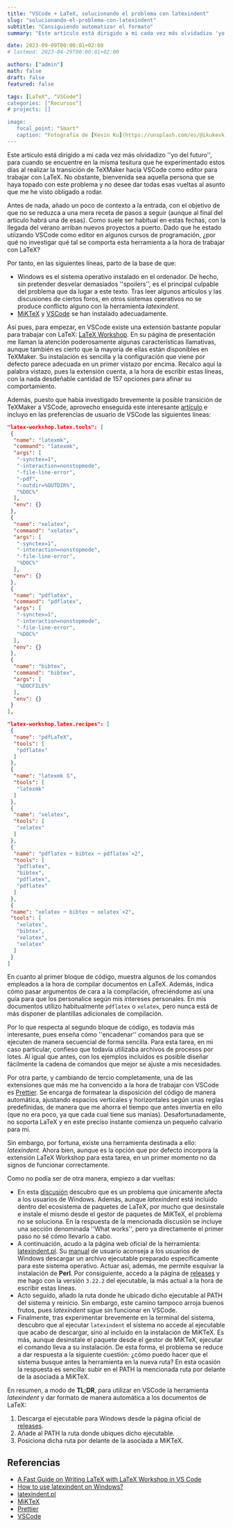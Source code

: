 ```yaml
---
title: "VSCode + LaTeX, solucionando el problema con latexindent"
slug: "solucionando-el-problema-con-latexindent"
subtitle: "Consiguiendo automatizar el formato"
summary: "Este artículo está dirigido a mi cada vez más olvidadizo 'yo del futuro', para cuando se encuentre en la misma tesitura que he experimentado estos días al realizar la transición de TeXMaker hacia VSCode como editor para trabajar con LaTeX."

date: 2023-09-09T00:00:01+02:00
# lastmod: 2023-04-29T00:00:01+02:00

authors: ["admin"]
math: false
draft: false
featured: false

tags: [LaTeX", "VSCode"]
categories: ["Recursos"]
# projects: []

image:
   focal_point: "Smart"
   caption: "Fotografía de [Kevin Ku](https://unsplash.com/es/@ikukevk), disponible en [Unsplash](https://unsplash.com/es/fotos/w7ZyuGYNpRQ)."
---
```


Este artículo está dirigido a mi cada vez más olvidadizo ''yo del futuro'', para cuando se encuentre en la misma tesitura que he experimentado estos días al realizar la transición de TeXMaker hacia VSCode como editor para trabajar con LaTeX. No obstante, bienvenida sea aquella persona que se haya topado con este problema y no desee dar todas esas vueltas al asunto que me he visto obligado a rodar.

Antes de nada, añado un poco de contexto a la entrada, con el objetivo de que no se reduzca a una mera receta de pasos a seguir (aunque al final del artículo habrá una de esas). Como suele ser habitual en estas fechas, con la llegada del verano arriban nuevos proyectos a puerto. Dado que he estado utiizando VSCode como editor en algunos cursos de programación, ¿por qué no investigar qué tal se comporta esta herramienta a la hora de trabajar con LaTeX?

Por tanto, en las siguientes líneas, parto de la base de que:

-   Windows es el sistema operativo instalado en el ordenador. De hecho, sin pretender desvelar demasiados ''spoilers'', es el principal culpable del problema que da lugar a este texto. Tras leer algunos artículos y las discusiones de ciertos foros, en otros sistemas operativos no se produce conflicto alguno con la herramienta _latexindent_.
-   [MiKTeX](https://miktex.org/) y [VSCode](https://code.visualstudio.com/) se han instalado adecuadamente.

Así pues, para empezar, en VSCode existe una extensión bastante popular para trabajar con LaTeX: [LaTeX Workshop](https://marketplace.visualstudio.com/items?itemName=James-Yu.latex-workshop). En su página de presentación me llaman la atención poderosamente algunas características llamativas, aunque también es cierto que la mayoría de ellas están disponibles en TeXMaker. Su instalación es sencilla y la configuración que viene por defecto parece adecuada en un primer vistazo por encima. Recalco aquí la palabra vistazo, pues la extensión cuenta, a la hora de escribir estas líneas, con la nada desdeñable cantidad de 157 opciones para afinar su comportamiento.

Además, puesto que había investigado brevemente la posible transición de TeXMaker a VSCode, aprovecho enseguida este interesante [artículo](https://mathjiajia.github.io/vscode-and-latex/) e incluyo en las preferencias de usuario de VSCode las siguientes líneas:

```json
"latex-workshop.latex.tools": [
 {
  "name": "latexmk",
  "command": "latexmk",
  "args": [
   "-synctex=1",
   "-interaction=nonstopmode",
   "-file-line-error",
   "-pdf",
   "-outdir=%OUTDIR%",
   "%DOC%"
  ],
  "env": {}
 },
 {
  "name": "xelatex",
  "command": "xelatex",
  "args": [
   "-synctex=1",
   "-interaction=nonstopmode",
   "-file-line-error",
   "%DOC%"
  ],
  "env": {}
 },
 {
  "name": "pdflatex",
  "command": "pdflatex",
  "args": [
   "-synctex=1",
   "-interaction=nonstopmode",
   "-file-line-error",
   "%DOC%"
  ],
  "env": {}
 },
 {
  "name": "bibtex",
  "command": "bibtex",
  "args": [
   "%DOCFILE%"
  ],
  "env": {}
 }
],
```

```json
"latex-workshop.latex.recipes": [
 {
  "name": "pdfLaTeX",
  "tools": [
   "pdflatex"
  ]
 },
 {
  "name": "latexmk 🔃",
  "tools": [
   "latexmk"
  ]
 },
 {
  "name": "xelatex",
  "tools": [
   "xelatex"
  ]
 },
 {
  "name": "pdflatex ➞ bibtex ➞ pdflatex`×2",
  "tools": [
   "pdflatex",
   "bibtex",
   "pdflatex",
   "pdflatex"
  ]
 },
 {
 "name": "xelatex ➞ bibtex ➞ xelatex`×2",
 "tools": [
   "xelatex",
   "bibtex",
   "xelatex",
   "xelatex"
  ]
 }
]
```

En cuanto al primer bloque de código, muestra algunos de los comandos empleados a la hora de compilar documentos en LaTeX. Además, indica cómo pasar argumentos de cara a la compilación, ofreciéndome así una guía para que los personalice según mis intereses personales. En mis documentos utilizo habitualmente `pdflatex` o `xelatex`, pero nunca está de más disponer de plantillas adicionales de compilación.

Por lo que respecta al segundo bloque de código, es todavía más interesante, pues enseña cómo ''encadenar'' comandos para que se ejecuten de manera secuencial de forma sencilla. Para esta tarea, en mi caso particular, confieso que todavía utilizaba archivos de procesos por lotes. Al igual que antes, con los ejemplos incluidos es posible diseñar fácilmente la cadena de comandos que mejor se ajuste a mis necesidades.

Por otra parte, y cambiando de tercio completamente, una de las extensiones que más me ha convencido a la hora de trabajar con VSCode es [Prettier](https://marketplace.visualstudio.com/items?itemName=esbenp.prettier-vscode). Se encarga de formatear la disposición del código de manera automática, ajustando espacios verticales y horizontales según unas reglas predefinidas, de manera que me ahorra el tiempo que antes invertía en ello (que no era poco, ya que cada cual tiene sus manías). Desafortunadamente, no soporta LaTeX y en este preciso instante comienza un pequeño calvario para mí.

Sin embargo, por fortuna, existe una herramienta destinada a ello: _latexindent_. Ahora bien, aunque es la opción que por defecto incorpora la extensión LaTeX Workshop para esta tarea, en un primer momento no da signos de funcionar correctamente.

Como no podía ser de otra manera, empiezo a dar vueltas:

-   En esta [discusión](https://tex.stackexchange.com/questions/577250/how-to-use-latexindent-on-windows) descubro que es un problema que únicamente afecta a los usuarios de Windows. Además, aunque _latexindent_ está incluido dentro del ecosistema de paquetes de LaTeX, por mucho que desinstale e instale el mismo desde el gestor de paquetes de MiKTeX, el problema no se soluciona. En la respuesta de la mencionada discusión se incluye una sección denominada ''What works'', pero ya directamente el primer paso no sé cómo llevarlo a cabo.
-   A continuación, acudo a la página web oficial de la herramienta: [latexindent.pl](https://github.com/cmhughes/latexindent.pl). Su [manual](http://mirrors.ctan.org/support/latexindent/documentation/latexindent.pdf) de usuario aconseja a los usuarios de Windows descargar un archivo ejecutable preparado específicamente para este sistema operativo. Actuar así, además, me permite esquivar la instalación de **Perl**. Por consiguiente, accedo a la página de [releases](https://github.com/cmhughes/latexindent.pl/releases) y me hago con la versión `3.22.2` del ejecutable, la más actual a la hora de escribir estas líneas.
-   Acto seguido, añado la ruta donde he ubicado dicho ejecutable al PATH del sistema y reinicio. Sin embargo, este camino tampoco arroja buenos frutos, pues _latexindent_ sigue sin funcionar en VSCode.
-   Finalmente, tras experimentar brevemente en la terminal del sistema, descubro que al ejecutar `latexindent` el sistema no accede al ejecutable que acabo de descargar, sino al incluido en la instalación de MiKTeX. Es más, aunque desinstale el paquete desde el gestor de MiKTeX, ejecutar el comando lleva a su instalación. De esta forma, el problema se reduce a dar respuesta a la siguiente cuestión: ¿cómo puedo hacer que el sistema busque antes la herramienta en la nueva ruta? En esta ocasión la respuesta es sencilla: subir en el PATH la mencionada ruta por delante de la asociada a
    MiKTeX.

En resumen, a modo de **TL;DR**, para utilizar en VSCode la herramienta _latexindent_ y dar formato de manera automática a los documentos de LaTeX:

1. Descarga el ejecutable para Windows desde la página oficial de [releases](https://github.com/cmhughes/latexindent.pl/releases).
2. Añade al PATH la ruta donde ubiques dicho ejecutable.
3. Posiciona dicha ruta por delante de la asociada a MiKTeX.

## Referencias

-   [A Fast Guide on Writing LaTeX with LaTeX Workshop in VS Code](https://mathjiajia.github.io/vscode-and-latex/)
-   [How to use latexindent on Windows?](https://tex.stackexchange.com/questions/577250/how-to-use-latexindent-on-windows)
-   [latexindent.pl](https://github.com/cmhughes/latexindent.pl)
-   [MiKTeX](https://miktex.org/)
-   [Prettier](https://marketplace.visualstudio.com/items?itemName=esbenp.prettier-vscode)
-   [VSCode](https://code.visualstudio.com/)
